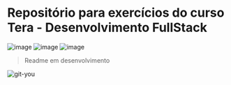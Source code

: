 # Repositório para exercícios do curso Tera - Desenvolvimento FullStack

![image](https://img.shields.io/github/languages/code-size/badges/shields.svg)
![image](https://img.shields.io/github/languages/count/badges/shields.svg)
![image](https://img.shields.io/github/languages/top/badges/shields.svg)

> Readme em desenvolvimento

![git-you](https://img.shields.io/badge/Github-Youtube-red?link=http://Github.com&link=http://youtube.com&logo=Github)
